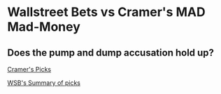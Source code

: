 # Wallstreet Bets vs Cramer's MAD Mad-Money
## Does the pump and dump accusation hold up?

[Cramer's Picks](https://www.cnbc.com/2020/03/06/jim-cramer-20-stock-picks-for-coronavirus-stay-at-home-economy.html)

[WSB's Summary of picks](https://www.reddit.com/r/wallstreetbets/comments/mtehdq/i_analyzed_all_700_buy_and_sell_recommendations/)

